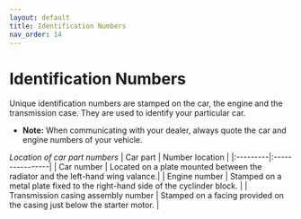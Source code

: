 ```yaml
---
layout: default
title: Identification Numbers
nav_order: 14
---
```


# Identification Numbers

Unique identification numbers are stamped on the car, the engine and the transmission case. They are used to identify your particular car.

- **Note:** When communicating with your dealer, always quote the car and engine numbers of your vehicle.

*Location of car part numbers*
| Car part | Number location |
|:---------|:----------------|
| Car number | Located on a plate mounted between the radiator and the left-hand wing valance.|
| Engine number | Stamped on a metal plate fixed to the right-hand side of the cyclinder block. |
| Transmission casing assembly number | Stamped on a facing provided on the casing just below the starter motor. |